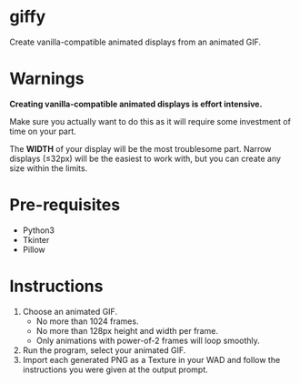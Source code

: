 # giffy

Create vanilla-compatible animated displays from an animated GIF.



# Warnings

**Creating vanilla-compatible animated displays is effort intensive.**

Make sure you actually want to do this as it will require some investment of time on your part.

The **WIDTH** of your display will be the most troublesome part. Narrow displays (&le;32px) will be the easiest to work with, but you can create any size within the limits.

# Pre-requisites

* Python3
* Tkinter
* Pillow

# Instructions

1. Choose an animated GIF.
    * No more than 1024 frames.
    * No more than 128px height and width per frame.
    * Only animations with power-of-2 frames will loop smoothly.
2. Run the program, select your animated GIF.
3. Import each generated PNG as a Texture in your WAD and follow the instructions you were given at the output prompt.

